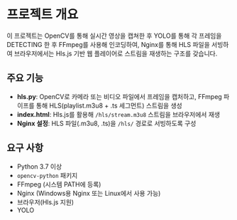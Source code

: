 # 프로젝트 개요

이 프로젝트는 OpenCV를 통해 실시간 영상을 캡쳐한 후 YOLO를 통해 각 프레임을 DETECTING 한 후 FFmpeg를 사용해 인코딩하여, Nginx를 통해 HLS 파일을 서빙하여 브라우저에서는 Hls.js 기반 웹 플레이어로 스트림을 재생하는 구조를 갖습니다. 

## 주요 기능

- **hls.py**: OpenCV로 카메라 또는 비디오 파일에서 프레임을 캡처하고, FFmpeg 파이프를 통해 HLS(playlist.m3u8 + .ts 세그먼트) 스트림을 생성
- **index.html**: Hls.js를 활용해 `/hls/stream.m3u8` 스트림을 브라우저에서 재생
- **Nginx 설정**: HLS 파일(.m3u8, .ts)을 `/hls/` 경로로 서빙하도록 구성

## 요구 사항

- Python 3.7 이상
- `opencv-python` 패키지
- FFmpeg (시스템 PATH에 등록)
- Nginx (Windows용 Nginx 또는 Linux에서 사용 가능)
- 브라우저(Hls.js 지원)
- YOLO 



